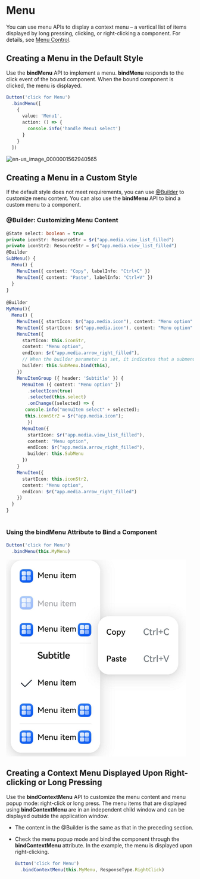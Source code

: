 # Menu


You can use menu APIs to display a context menu – a vertical list of items displayed by long pressing, clicking, or right-clicking a component. For details, see [Menu Control](../reference/arkui-ts/ts-universal-attributes-menu.md).


## Creating a Menu in the Default Style

Use the **bindMenu** API to implement a menu. **bindMenu** responds to the click event of the bound component. When the bound component is clicked, the menu is displayed.



```ts
Button('click for Menu')
  .bindMenu([
    {
      value: 'Menu1',
      action: () => {
        console.info('handle Menu1 select')
      }
    }
  ])
```


![en-us_image_0000001562940565](figures/en-us_image_0000001562940565.png)


## Creating a Menu in a Custom Style

If the default style does not meet requirements, you can use [\@Builder](../quick-start/arkts-builder.md) to customize menu content. You can also use the **bindMenu** API to bind a custom menu to a component.


### \@Builder: Customizing Menu Content


```ts
@State select: boolean = true
private iconStr: ResourceStr = $r("app.media.view_list_filled")
private iconStr2: ResourceStr = $r("app.media.view_list_filled")
@Builder
SubMenu() {
  Menu() {
    MenuItem({ content: "Copy", labelInfo: "Ctrl+C" })
    MenuItem({ content: "Paste", labelInfo: "Ctrl+V" })
  }
}

@Builder
MyMenu(){
  Menu() {
    MenuItem({ startIcon: $r("app.media.icon"), content: "Menu option" })
    MenuItem({ startIcon: $r("app.media.icon"), content: "Menu option" }).enabled(false)
    MenuItem({
      startIcon: this.iconStr,
      content: "Menu option",
      endIcon: $r("app.media.arrow_right_filled"),
      // When the builder parameter is set, it indicates that a submenu is bound to a menu item. When the user hovers the cursor over the menu item, the submenu is displayed.
      builder: this.SubMenu.bind(this),
    })
    MenuItemGroup ({ header: 'Subtitle' }) {
      MenuItem ({ content: "Menu option" })
        .selectIcon(true)
        .selected(this.select)
        .onChange((selected) => {
	   console.info("menuItem select" + selected);
	   this.iconStr2 = $r("app.media.icon");
        })
      MenuItem({
        startIcon: $r("app.media.view_list_filled"),
        content: "Menu option",
        endIcon: $r("app.media.arrow_right_filled"),
        builder: this.SubMenu
      })
    }
    MenuItem({
      startIcon: this.iconStr2,
      content: "Menu option",
      endIcon: $r("app.media.arrow_right_filled")
    })
  }
}
  
```


### Using the bindMenu Attribute to Bind a Component


```ts
Button('click for Menu')
  .bindMenu(this.MyMenu)
```


![en-us_image_0000001511580924](figures/en-us_image_0000001511580924.png)


## Creating a Context Menu Displayed Upon Right-clicking or Long Pressing

Use the **bindContextMenu** API to customize the menu content and menu popup mode: right-click or long press. The menu items that are displayed using **bindContextMenu** are in an independent child window and can be displayed outside the application window.


- The content in the @Builder is the same as that in the preceding section.

- Check the menu popup mode and bind the component through the **bindContextMenu** attribute. In the example, the menu is displayed upon right-clicking.

  ```ts
  Button('click for Menu')
    .bindContextMenu(this.MyMenu, ResponseType.RightClick)
  ```
